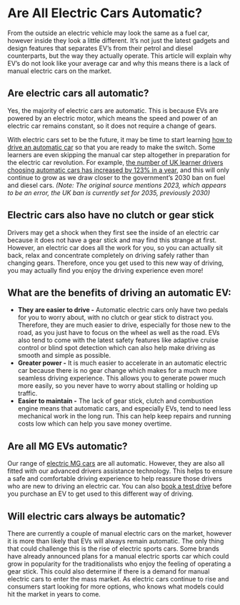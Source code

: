# Are All Electric Cars Automatic?

From the outside an electric vehicle may look the same as a fuel car, however inside they look a little different. It’s not just the latest gadgets and design features that separates EV’s from their petrol and diesel counterparts, but the way they actually operate. This article will explain why EV’s do not look like your average car and why this means there is a lack of manual electric cars on the market.

## Are electric cars all automatic?

Yes, the majority of electric cars are automatic. This is because EVs are powered by an electric motor, which means the speed and power of an electric car remains constant, so it does not require a change of gears.

With electric cars set to be the future, it may be time to start learning [how to drive an automatic car](https://www.mg.co.uk/electric-life/how-to-drive-an-automatic-car) so that you are ready to make the switch. Some learners are even skipping the manual car step altogether in preparation for the electric car revolution. For example, [the number of UK learner drivers choosing automatic cars has increased by 123% in a year](https://www.swlondoner.co.uk/news/15082022-number-of-uk-learner-drives-choosing-automatic-cars-skyrockets), and this will only continue to grow as we draw closer to the government’s 2030 ban on fuel and diesel cars. _(Note: The original source mentions 2023, which appears to be an error, the UK ban is currently set for 2035, previously 2030)_

## Electric cars also have no clutch or gear stick

Drivers may get a shock when they first see the inside of an electric car because it does not have a gear stick and may find this strange at first. However, an electric car does all the work for you, so you can actually sit back, relax and concentrate completely on driving safely rather than changing gears. Therefore, once you get used to this new way of driving, you may actually find you enjoy the driving experience even more!

## What are the benefits of driving an automatic EV:

* **They are easier to drive -** Automatic electric cars only have two pedals for you to worry about, with no clutch or gear stick to distract you. Therefore, they are much easier to drive, especially for those new to the road, as you just have to focus on the wheel as well as the road. EVs also tend to come with the latest safety features like adaptive cruise control or blind spot detection which can also help make driving as smooth and simple as possible.
* **Greater power -** It is much easier to accelerate in an automatic electric car because there is no gear change which makes for a much more seamless driving experience. This allows you to generate power much more easily, so you never have to worry about stalling or holding up traffic.
* **Easier to maintain -** The lack of gear stick, clutch and combustion engine means that automatic cars, and especially EVs, tend to need less mechanical work in the long run. This can help keep repairs and running costs low which can help you save money overtime.

## Are all MG EVs automatic?

Our range of [electric MG cars](https://www.mg.co.uk/electric-and-hybrid/electric-cars) are all automatic. However, they are also all fitted with our advanced drivers assistance technology. This helps to ensure a safe and comfortable driving experience to help reassure those drivers who are new to driving an electric car. You can also [book a test drive](https://www.mg.co.uk/test-drive) before you purchase an EV to get used to this different way of driving.

## Will electric cars always be automatic?

There are currently a couple of manual electric cars on the market, however it is more than likely that EVs will always remain automatic. The only thing that could challenge this is the rise of electric sports cars. Some brands have already announced plans for a manual electric sports car which could grow in popularity for the traditionalists who enjoy the feeling of operating a gear stick. This could also determine if there is a demand for manual electric cars to enter the mass market. As electric cars continue to rise and consumers start looking for more options, who knows what models could hit the market in years to come.